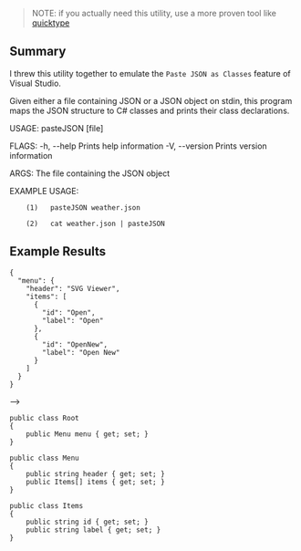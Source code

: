 > NOTE: if you actually need this utility, use a more proven tool like [quicktype](https://github.com/quicktype/quicktype)

Summary
---
I threw this utility together to emulate the `Paste JSON as Classes` feature of Visual Studio.

Given either a file containing JSON or a JSON object on stdin, this program maps the JSON structure to C# classes and prints their class declarations.

USAGE:
    pasteJSON [file]

FLAGS:
    -h, --help       Prints help information
    -V, --version    Prints version information

ARGS:
    <file>    The file containing the JSON object

EXAMPLE USAGE:

        (1)   pasteJSON weather.json
        
        (2)   cat weather.json | pasteJSON
        

Example Results
---
```
{
  "menu": {
    "header": "SVG Viewer",
    "items": [
      {
        "id": "Open",
        "label": "Open"
      },
      {
        "id": "OpenNew",
        "label": "Open New"
      }
    ]
  }
}
```

-->

```
public class Root
{
    public Menu menu { get; set; }
}

public class Menu
{
    public string header { get; set; }
    public Items[] items { get; set; }
}

public class Items
{
    public string id { get; set; }
    public string label { get; set; }
}
```
